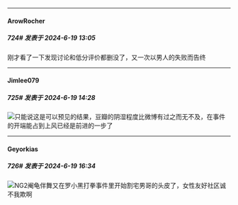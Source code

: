 ﻿
*****

####  ArowRocher  
##### 724#       发表于 2024-6-19 13:05

刚才看了一下发现讨论和低分评价都删没了，又一次以男人的失败而告终


*****

####  Jimlee079  
##### 725#       发表于 2024-6-19 14:28

<img src="https://static.saraba1st.com/image/smiley/face2017/009.gif" referrerpolicy="no-referrer">只能说这是可以预见的结果，豆瓣的阴湿程度比微博有过之而无不及，在事件的开端能占到上风已经是前进的一步了


*****

####  Geyorkias  
##### 726#       发表于 2024-6-19 16:34

<img src="https://static.saraba1st.com/image/smiley/face2017/049.png" referrerpolicy="no-referrer">NG2阉龟伴舞又在罗小黑打拳事件里开始割宅男哥的头皮了，女性友好社区诚不我欺啊


